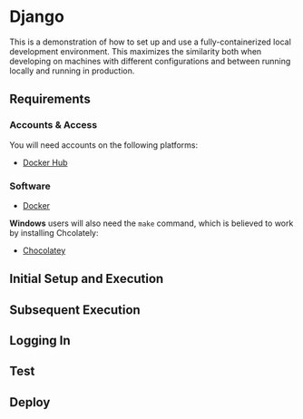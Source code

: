 # Django

This is a demonstration of how to set up and use a fully-containerized local development environment. This maximizes the similarity both when developing on machines with different configurations and between running locally and running in production.

## Requirements

### Accounts & Access

You will need accounts on the following platforms:

-   [Docker Hub](https://hub.docker.com/)

### Software

-   [Docker](https://www.docker.com/get-docker/)

**Windows** users will also need the `make` command, which is believed to work by installing Chcolately:

-   [Chocolatey](https://chocolatey.org/install)

## Initial Setup and Execution

## Subsequent Execution

## Logging In

## Test

## Deploy
